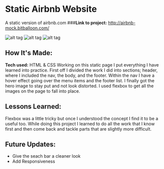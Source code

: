 # Static Airbnb Website

A static version of airbnb.com 
###**Link to project:** http://airbnb-mock.bitballoon.com/

![alt tag](http://i.imgur.com/YBBqCVr.png?1)
![alt tag](http://i.imgur.com/eRgLACG.png?1)
![alt tag](http://i.imgur.com/A0BSeXk.png?1)



## How It's Made:

**Tech used:** HTML & CSS
Working on this static page I put everything I have learned into practice. First off I divided the work I did into sections; header, where I included the nav, the body, and the footer. Within the nav I have a hover effect going over the menu items and the footer list. I finally got the hero image to stay put and not look distorted. I used flexbox to get all the images on the page to fall into place. 

## Lessons Learned:
Flexbox was a little tricky but once I understood the concept I find it to be a useful too. While doing this project I learned to do all the work that I know first and then come back and tackle parts that are slightly more difficult. 

## Future Updates:
* Give the seach bar a cleaner look
* Add Responsiveness
